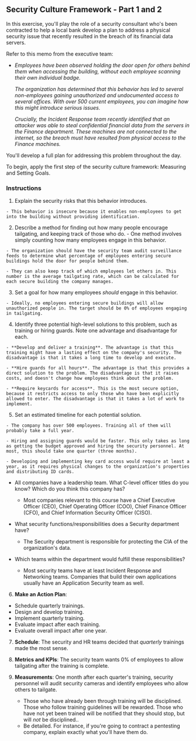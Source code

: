 ## Security Culture Framework - Part 1 and 2

In this exercise, you'll play the role of a security consultant who's been contracted to help a local bank develop a plan to address a physical security issue that recently resulted in the breach of its financial data servers.

Refer to this memo from the executive team:

  - _Employees have been observed holding the door open for others behind them when accessing the building, without each employee scanning their own individual badge._  
  
    _The organization has determined that this behavior has led to several non-employees gaining unauthorized and undocumented access to several offices. With over 500 current employees, you can imagine how this might introduce serious issues._
  
    _Crucially, the Incident Response team recently identified that an attacker was able to steal confidential financial data from the servers in the Finance department. These machines are not connected to the internet, so the breach must have resulted from physical access to the Finance machines._

  You'll develop a full plan for addressing this problem throughout the day. 
  
  To begin, apply the first step of the security culture framework: Measuring and Setting Goals.
### Instructions

  1. Explain the security risks that this behavior introduces.

    - This behavior is insecure because it enables non-employees to get into the building without providing identification.

  2. Describe a method for finding out how many people encourage tailgating, and keeping track of those who do.
    - One method involves simply counting how many employees engage in this behavior.

    - The organization should have the security team audit surveillance feeds to determine what percentage of employees entering secure buildings hold the door for people behind them. 

    - They can also keep track of which employees let others in. This number is the average tailgating rate, which can be calculated for each secure building the company manages.

  3. Set a goal for how many employees _should_ engage in this behavior.

    - Ideally, no employees entering secure buildings will allow unauthorized people in. The target should be 0% of employees engaging in tailgating.

  4. Identify three potential high-level solutions to this problem, such as training or hiring guards. Note one advantage and disadvantage for each.

    - **Develop and deliver a training**. The advantage is that this training might have a lasting effect on the company's security. The disadvantage is that it takes a long time to develop and execute.

    - **Hire guards for all hours**. The advantage is that this provides a direct solution to the problem. The disadvantage is that it raises costs, and doesn't change how employees think about the problem.

    - **Require keycards for access**. This is the most secure option, because it restricts access to only those who have been explicitly allowed to enter. The disadvantage is that it takes a lot of work to implement.

  5. Set an estimated timeline for each potential solution.

    - The company has over 500 employees. Training all of them will probably take a full year.

    - Hiring and assigning guards would be faster. This only takes as long as getting the budget approved and hiring the security personnel. At most, this should take one quarter (three months).

    - Developing and implementing key card access would require at least a year, as it requires physical changes to the organization's properties and distributing ID cards. 


- All companies have a leadership team. What C-level officer titles do you know? Which do you think this company has?

  - Most companies relevant to this course have a Chief Executive Officer (CEO), Chief Operating Officer (COO), Chief Finance Officer (CFO), and Chief Information Security Officer (CISO).

- What security functions/responsibilities does a Security department have?

  - The Security department is responsible for protecting the CIA of the organization's data.

- Which teams within the department would fulfill these responsibilities?

  - Most security teams have at least Incident Response and Networking teams. Companies that build their own applications usually have an Application Security team as well.

6. **Make an Action Plan**:   
  - Schedule quarterly trainings.
  - Design and develop training.
  - Implement quarterly training.
  - Evaluate impact after each training.
  - Evaluate overall impact after one year.

7. **Schedule**: The security and HR teams decided that _quarterly_ trainings made the most sense.

8. **Metrics and KPIs**: The security team wants 0% of employees to allow tailgating after the training is complete.

9. **Measurements**: One month after each quarter's training, security personnel will audit security cameras and identify employees who allow others to tailgate. 

    - Those who have already been through training will be disciplined. Those who follow training guidelines will be rewarded. Those who have not yet been trained will be notified that they should stop, but will _not_ be disciplined.. 
    - Be detailed. For instance, if you're going to contract a pentesting company, explain exactly what you'll have them do.
